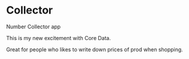 # Collector
Number Collector app

This is my new excitement with Core Data.

Great for people who likes to write down prices of prod when shopping.
